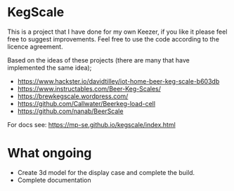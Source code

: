 # KegScale

This is a project that I have done for my own Keezer, if you like it please feel free to suggest improvements. Feel free to use the code according to the licence agreement. 

Based on the ideas of these projects (there are many that have implemented the same idea);

* https://www.hackster.io/davidtilley/iot-home-beer-keg-scale-b603db
* https://www.instructables.com/Beer-Keg-Scales/
* https://brewkegscale.wordpress.com/
* https://github.com/Callwater/Beerkeg-load-cell
* https://github.com/nanab/BeerScale

For docs see: https://mp-se.github.io/kegscale/index.html

# What ongoing

* Create 3d model for the display case and complete the build.
* Complete documentation
